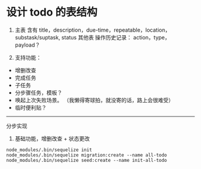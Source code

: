# 设计 todo 的表结构

1. 主表
   含有 title，description，due-time，repeatable，location，substask/suptask, status
   其他表
   操作历史记录：
   action，type，payload？

2. 支持功能：

- 增删改查
- 完成任务
- 子任务
- 分步骤任务，模板？
- 唤起上次失败场景。 （我懒得寄球拍，就没寄的话，路上会很难受）
- 临时便利贴？

---

分步实现

1. 基础功能，增删改查 + 状态更改

```
node_modules/.bin/sequelize init
node_modules/.bin/sequelize migration:create --name all-todo
node_modules/.bin/sequelize seed:create --name init-all-todo
```
